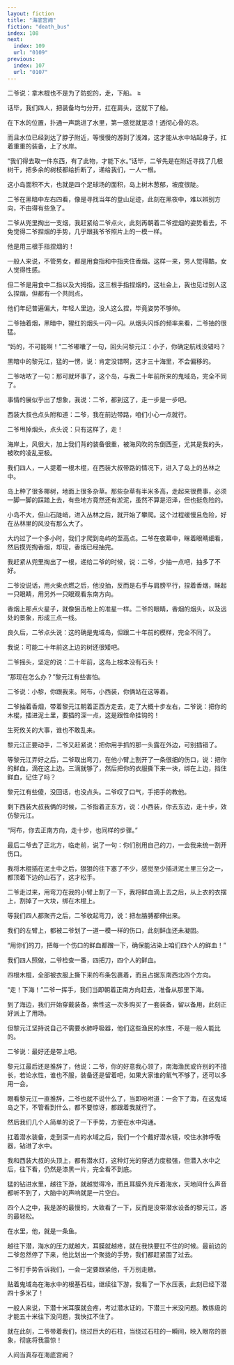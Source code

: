 ```yaml
---
layout: fiction
title: "海底宫阙"
fiction: "death_bus"
index: 108
next:
  index: 109
  url: "0109"
previous:
  index: 107
  url: "0107"
---
```

二爷说：拿木棍也不是为了防蛇的，走，下船。 ≥

话毕，我们四人，把装备均匀分开，扛在肩头，这就下了船。

在下水的位置，扑通一声跳进了水里，第一感觉就是凉！透彻心骨的凉。

而且水位已经到达了脖子附近，等慢慢的游到了浅滩，这才能从水中站起身子，扛着重重的装备，上了水岸。

“我们得去取一件东西，有了此物，才能下水。”话毕，二爷先是在附近寻找了几根树干，把多余的树枝都给折断了，递给我们，一人一根。

这小岛面积不大，也就是四个足球场的面积，岛上树木葱郁，坡度很陡。

二爷在黑暗中左右四看，像是寻找当年的登山足迹，此刻在黑夜中，难以辨别方向，不由得有些急了。

二爷从兜里掏出一支烟，我赶紧给二爷点火，此刻再朝着二爷捏烟的姿势看去，不免觉得二爷捏烟的手势，几乎跟我爷爷照片上的一模一样。

他是用三根手指捏烟的！

一般人来说，不管男女，都是用食指和中指夹住香烟。这样一来，男人觉得酷，女人觉得性感。

但二爷是用食中二指以及大拇指，这三根手指捏烟的，这社会上，我也见过别人这么捏烟，但都有一个共同点。

他们年纪普遍偏大，年轻人里边，没人这么捏，毕竟姿势不够帅。

二爷抽着烟，黑暗中，猩红的烟头一闪一闪。从烟头闪烁的频率来看，二爷抽的很猛。

“妈的，不可能啊！”二爷嘟囔了一句，回头问黎元江：小子，你确定航线没错吗？

黑暗中的黎元江，猛的一愣，说：肯定没错啊，这才三十海里，不会偏移的。

二爷咕哝了一句：那可就坏事了，这个岛，与我二十年前所来的鬼域岛，完全不同了。

事情的展似乎出了想象，我说：二爷，都到这了，走一步是一步吧。

西装大叔也点头附和道：二爷，我在前边带路，咱们小心一点就行。

二爷甩掉烟头，点头说：只有这样了，走！

海岸上，风很大，加上我们背的装备很重，被海风吹的东倒西歪，尤其是我的头，被吹的凌乱至极。

我们四人，一人提着一根木棍，在西装大叔带路的情况下，进入了岛上的丛林之中。

岛上种了很多椰树，地面上很多杂草。那些杂草有半米多高，走起来很费事，必须一脚一脚的踩踏上去，有些地方竟然还有淤泥，虽然不算是沼泽，但也挺危险的。

小岛不大，但山石陡峭，进入丛林之后，就开始了攀爬。这个过程缓慢且危险，好在丛林里的风没有那么大了。

大约过了一个多小时，我们才爬到岛屿的至高点。二爷在夜幕中，眯着眼睛细看，然后摸兜掏香烟，却现，香烟已经抽完。

我赶紧从兜里掏出了一根，递给二爷的时候，说：二爷，少抽一点吧，抽多了不好。

二爷没说话，用火柴点燃之后，他没抽，反而是右手与肩膀平行，捏着香烟，眯起一只眼睛，用另外一只眼观看东南方向。

香烟上那点火星子，就像狙击枪上的准星一样。二爷的眼睛，香烟的烟头，以及远处的景象，形成三点一线。

良久后，二爷点头说：这的确是鬼域岛，但跟二十年前的模样，完全不同了。

我说：可能二十年前这上边的树还很矮吧。

二爷摇头，坚定的说：二十年前，这岛上根本没有石头！

“那现在怎么办？”黎元江有些害怕。

二爷说：小黎，你跟我来。阿布，小西装，你俩站在这等着。

二爷抽着香烟，带着黎元江朝着正西方走去，走了大概十步左右，二爷说：把你的木棍，插进泥土里，要插的深一点，这是跟性命挂钩的！

生死攸关的大事，谁也不敢乱来。

黎元江正要动手，二爷又赶紧说：把你用手抓的那一头露在外边，可别插错了。

等黎元江弄好之后，二爷取出弯刀，在他小臂上割开了一条很细的伤口，说：把你的鲜血，滴在这上边。三滴就够了，然后把你的衣服撕下来一块，绑在上边，挡住鲜血，记住了吗？

黎元江有些傻，没回话，也没点头。二爷叹了口气，手把手的教他。

剩下西装大叔我俩的时候，二爷指着正东方，说：小西装，你去东边，走十步，效仿黎元江。

“阿布，你去正南方向，走十步，也同样的步骤。”

最后二爷去了正北方，临走前，说了一句：你们别用自己的刀，一会我来统一割开伤口。

我将木棍插在泥土中之后，狠狠的往下塞了不少，感觉至少插进泥土里三分之一，都顶着下边的山石了，这才松手。

二爷走过来，用弯刀在我的小臂上割了一下，我将鲜血滴上去之后，从上衣的衣摆上，割掉了一大块，绑在木棍上。

等我们四人都聚齐之后，二爷收起弯刀，说：把左胳膊都伸出来。

我们的左臂上，都被二爷划了一道一模一样的伤口，此刻鲜血还未凝固。

“用你们的刀，把每一个伤口的鲜血都蹭一下，确保能沾染上咱们四个人的鲜血！”

我们四人照做，二爷检查一番，四把刀，四个人的鲜血。

四根木棍，全部被衣服上撕下来的布条包裹着，而且占据东南西北四个方向。

“走！下海！”二爷一挥手，我们当即朝着正南方向赶去，准备从那里下海。

到了海边，我们开始穿戴装备，索性这一次多购买了一套装备，留以备用，此刻正好派上了用场。

但黎元江坚持说自己不需要水肺呼吸器，他们这些渔民的水性，不是一般人能比的。

二爷说：最好还是带上吧。

黎元江最后还是推辞了，他说：二爷，你的好意我心领了，南海渔民或许别的不擅长，若论水性，谁也不服，装备还是留着吧，如果大家谁的氧气不够了，还可以多用一会。

眼看黎元江一直推辞，二爷也就不说什么了，当即吩咐道：一会下了海，在这鬼域岛之下，不管看到什么，都不要惊讶，都跟着我就行了。

然后我们几个人简单的说了一下手势，方便在水中沟通。

扛着潜水装备，走到深一点的水域之后，我们一个个戴好潜水镜，咬住水肺呼吸器，钻进了水中。

我和西装大叔的头顶上，都有潜水灯，这种灯光的穿透力度极强，但潜入水中之后，往下看，仍然是漆黑一片，完全看不到底。

猛的钻进水里，越往下游，就越觉得冷，而且耳膜外充斥着海水，天地间什么声音都听不到了，大脑中的声响就是一片空白。

四个人之中，我是游的最慢的，大致看了一下，反而是没带潜水设备的黎元江，游的最轻松。

在水里，他，就是一条鱼。

越往下潜，海水的压力就越大，耳膜就越疼，就在我快要扛不住的时候。最前边的二爷忽然停了下来，他比划出一个聚拢的手势，我们都赶紧围了过去。

二爷打手势告诉我们，一会一定要跟紧他，千万别走散。

贴着鬼域岛在海水中的根基石柱，继续往下游，我看了一下水压表，此刻已经下潜四十多米了！

一般人来说，下潜十米耳膜就会疼，考过潜水证的，下潜三十米没问题。教练级的才能五十米往下没问题，我快扛不住了。

就在此刻，二爷带着我们，绕过巨大的石柱，当绕过石柱的一瞬间，映入眼帘的景象，彻底将我震惊！

人间当真存在海底宫阙？